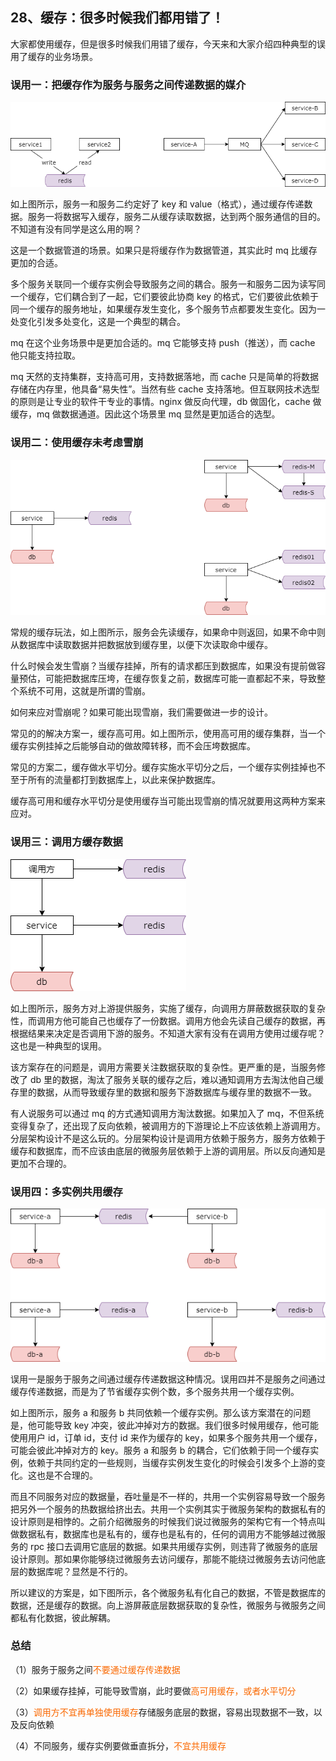 ## 28、缓存：很多时候我们都用错了！

大家都使用缓存，但是很多时候我们用错了缓存，今天来和大家介绍四种典型的误用了缓存的业务场景。

### 误用一：把缓存作为服务与服务之间传递数据的媒介

![](image/ch3-28-误用一：把缓存作为服务与服务之间传递数据的媒介.png)

如上图所示，服务一和服务二约定好了 key 和 value（格式），通过缓存传递数据。服务一将数据写入缓存，服务二从缓存读取数据，达到两个服务通信的目的。不知道有没有同学是这么用的啊？

这是一个数据管道的场景。如果只是将缓存作为数据管道，其实此时 mq 比缓存更加的合适。

多个服务关联同一个缓存实例会导致服务之间的耦合。服务一和服务二因为读写同一个缓存，它们耦合到了一起，它们要彼此协商 key 的格式，它们要彼此依赖于同一个缓存的服务地址，如果缓存发生变化，多个服务节点都要发生变化。因为一处变化引发多处变化，这是一个典型的耦合。

mq 在这个业务场景中是更加合适的。mq 它能够支持 push（推送），而 cache 他只能支持拉取。

mq 天然的支持集群，支持高可用，支持数据落地，而 cache 只是简单的将数据存储在内存里，他具备“易失性”。当然有些 cache 支持落地。但互联网技术选型的原则是让专业的软件干专业的事情。nginx 做反向代理，db 做固化，cache 做缓存，mq 做数据通道。因此这个场景里 mq 显然是更加适合的选型。

### 误用二：使用缓存未考虑雪崩

![](image/ch3-28-误用二：使用缓存未考虑雪崩.png)

常规的缓存玩法，如上图所示，服务会先读缓存，如果命中则返回，如果不命中则从数据库中读取数据并把数据放到缓存里，以便下次读取命中缓存。

什么时候会发生雪崩？当缓存挂掉，所有的请求都压到数据库，如果没有提前做容量预估，可能把数据库压垮，在缓存恢复之前，数据库可能一直都起不来，导致整个系统不可用，这就是所谓的雪崩。

如何来应对雪崩呢？如果可能出现雪崩，我们需要做进一步的设计。

常见的的解决方案一，缓存高可用。如上图所示，使用高可用的缓存集群，当一个缓存实例挂掉之后能够自动的做故障转移，而不会压垮数据库。

常见的方案二，缓存做水平切分。缓存实施水平切分之后，一个缓存实例挂掉也不至于所有的流量都打到数据库上，以此来保护数据库。

缓存高可用和缓存水平切分是使用缓存当可能出现雪崩的情况就要用这两种方案来应对。

### 误用三：调用方缓存数据

![](image/ch3-28-误用三：调用方缓存数据.png)

如上图所示，服务方对上游提供服务，实施了缓存，向调用方屏蔽数据获取的复杂性，而调用方他可能自己也缓存了一份数据。调用方他会先读自己缓存的数据，再根据结果来决定是否调用下游的服务。不知道大家有没有在调用方使用过缓存呢？这也是一种典型的误用。

该方案存在的问题是，调用方需要关注数据获取的复杂性。更严重的是，当服务修改了 db 里的数据，淘汰了服务关联的缓存之后，难以通知调用方去淘汰他自己缓存里的数据，从而导致缓存里的数据和服务下游数据库与缓存里的数据不一致。

有人说服务可以通过 mq 的方式通知调用方淘汰数据。如果加入了 mq，不但系统变得复杂了，还出现了反向依赖，被调用方的下游理论上不应该依赖上游调用方。分层架构设计不是这么玩的。分层架构设计是调用方依赖于服务方，服务方依赖于缓存和数据库，而不应该由底层的微服务层依赖于上游的调用层。所以反向通知是更加不合理的。

### 误用四：多实例共用缓存

![](image/ch3-28-误用四：多实例共用缓存.png)

误用一是服务于服务之间通过缓存传递数据这种情况。误用四并不是服务之间通过缓存传递数据，而是为了节省缓存实例个数，多个服务共用一个缓存实例。

如上图所示，服务 a 和服务 b 共同依赖一个缓存实例。那么该方案潜在的问题是，他可能导致 key 冲突，彼此冲掉对方的数据。我们很多时候用缓存，他可能使用用户 id，订单 id，支付 id 来作为缓存的 key，如果多个服务共用一个缓存，可能会彼此冲掉对方的 key。服务 a 和服务 b 的耦合，它们依赖于同一个缓存实例，依赖于共同约定的一些规则，当缓存实例发生变化的时候会引发多个上游的变化。这也是不合理的。

而且不同服务对应的数据量，吞吐量是不一样的，共用一个实例容易导致一个服务把另外一个服务的热数据给挤出去。共用一个实例其实于微服务架构的数据私有的设计原则是相悖的。之前介绍微服务的时候我们说过微服务的架构它有一个特点叫做数据私有，数据库也是私有的，缓存也是私有的，任何的调用方不能够越过微服务的 rpc 接口去调用它底层的数据。如果共用缓存实例，则违背了微服务的底层设计原则。那如果你能够绕过微服务去访问缓存，那能不能绕过微服务去访问他底层的数据库呢？显然是不行的。

所以建议的方案是，如下图所示，各个微服务私有化自己的数据，不管是数据库的数据，还是缓存的数据。向上游屏蔽底层数据获取的复杂性，微服务与微服务之间都私有化数据，彼此解耦。

### 总结

（1）服务于服务之间<font color="#FA6800">不要通过缓存传递数据</font>

（2）如果缓存挂掉，可能导致雪崩，此时要做<font color="#FA6800">高可用缓存，或者水平切分</font>

（3）<font color="#FA6800">调用方不宜再单独使用缓存</font>存储服务底层的数据，容易出现数据不一致，以及反向依赖

（4）不同服务，缓存实例要做垂直拆分，<font color="#FA6800">不宜共用缓存</font>